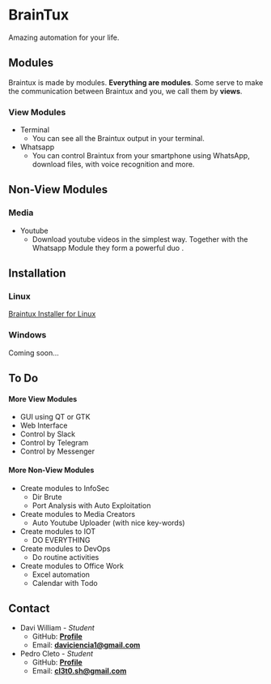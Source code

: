 # BrainTux

Amazing automation for your life.

## Modules

Braintux is made by modules. **Everything are modules**. Some serve to make the communication between Braintux and you, we call them by **views**.

### View Modules

* Terminal
    * You can see all the Braintux output in your terminal.
* Whatsapp
    * You can control Braintux from your smartphone using WhatsApp, download files, with voice recognition and more.
## Non-View Modules

### Media

* Youtube
    * Download youtube videos in the simplest way. Together with the Whatsapp Module they form a powerful duo     .

## Installation

### Linux

[Braintux Installer for Linux](https://drive.google.com/open?id=13uk496UbWeLyGZalAPeDNNiLDaJSxx5E)

### Windows

Coming soon...

## To Do

#### More View Modules

* GUI using QT or GTK
* Web Interface
* Control by Slack
* Control by Telegram
* Control by Messenger

#### More Non-View Modules

* Create modules to InfoSec
    * Dir Brute
    * Port Analysis with Auto Exploitation
* Create modules to Media Creators
    * Auto Youtube Uploader (with nice key-words)
* Create modules to IOT
    * DO EVERYTHING
* Create modules to DevOps
    * Do routine activities
* Create modules to Office Work
    * Excel automation
    * Calendar with Todo

## Contact

* Davi William - *Student*
    * GitHub: **[Profile](https://github.com/daviwms999)**
    * Email: **daviciencia1@gmail.com**
* Pedro Cleto - *Student*
    * GitHub: **[Profile](https://github.com/cl3t0)**
    * Email: **cl3t0.sh@gmail.com**

